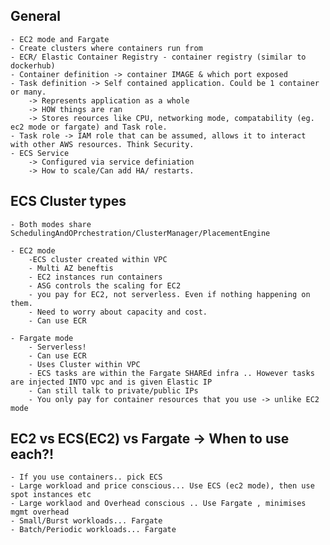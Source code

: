 ## General
    - EC2 mode and Fargate
    - Create clusters where containers run from
    - ECR/ Elastic Container Registry - container registry (similar to dockerhub)
    - Container definition -> container IMAGE & which port exposed
    - Task definition -> Self contained application. Could be 1 container or many.
        -> Represents application as a whole
        -> HOW things are ran
        -> Stores reources like CPU, networking mode, compatability (eg. ec2 mode or fargate) and Task role.
    - Task role -> IAM role that can be assumed, allows it to interact with other AWS resources. Think Security.
    - ECS Service
        -> Configured via service definiation
        -> How to scale/Can add HA/ restarts.

## ECS Cluster types
    - Both modes share SchedulingAndOPrchestration/ClusterManager/PlacementEngine

    - EC2 mode
        -ECS cluster created within VPC
        - Multi AZ beneftis
        - EC2 instances run containers
        - ASG controls the scaling for EC2
        - you pay for EC2, not serverless. Even if nothing happening on them.
        - Need to worry about capacity and cost.
        - Can use ECR
    
    - Fargate mode
        - Serverless!
        - Can use ECR
        - Uses Cluster within VPC
        - ECS tasks are within the Fargate SHAREd infra .. However tasks are injected INTO vpc and is given Elastic IP
        - Can still talk to private/public IPs
        - You only pay for container resources that you use -> unlike EC2 mode

## EC2 vs ECS(EC2) vs Fargate -> When to use each?!
    - If you use containers.. pick ECS
    - Large workload and price conscious... Use ECS (ec2 mode), then use spot instances etc
    - Large worklaod and Overhead conscious .. Use Fargate , minimises mgmt overhead
    - Small/Burst workloads... Fargate
    - Batch/Periodic workloads... Fargate

